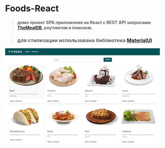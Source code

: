# Foods-React 
> #### демо проект SPA приложения на React c REST API запросами [TheMealDB](https://themealdb.com/api.php), роутингом и поиском.

> ### для стилизации использована библиотека [MaterialUI](https://mui.com/)

![Screenshot](screenshot.jpg)

